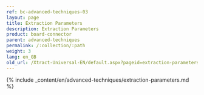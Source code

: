 ```yaml
---
ref: bc-advanced-techniques-03
layout: page
title: Extraction Parameters
description: Extraction Parameters
product: board-connector
parent: advanced-techniques
permalink: /:collection/:path
weight: 3
lang: en_GB
old_url: /Xtract-Universal-EN/default.aspx?pageid=extraction-parameters
---
```


{% include _content/en/advanced-techniques/extraction-parameters.md %}


